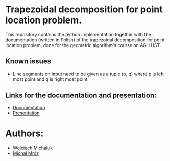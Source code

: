 # Trapezoidal decomposition for point location problem.

This repository contains the python implementation together with the documentation (written in Polish) of the
trapezoidal decomposition for point location problem, done for the geometric algorithm's course on AGH UST.

## Known issues

- Line segments on input need to be given as a tuple (p, q) where p is left most point 
and q is right most point.

## Links for the documentation and presentation:
* [Documentation](https://aghedupl-my.sharepoint.com/:w:/g/personal/mmroz_student_agh_edu_pl/EUkoHp_PCrVEqRTjhK2O6H4BAXQd7ltAr-nCJAZnvE1Yzw?e=S6jBwb)
* [Presentation](https://aghedupl-my.sharepoint.com/:p:/g/personal/mmroz_student_agh_edu_pl/EVr_Dhgb6dRPjOEk24W3ecgBU74NBVGwHk_DBZihmVc0qQ?e=B0wlPa)

# Authors:
* [Wojciech Michaluk](https://github.com/wojmichaluk)
* [Michał Mróz](https://github.com/michal1mroz)